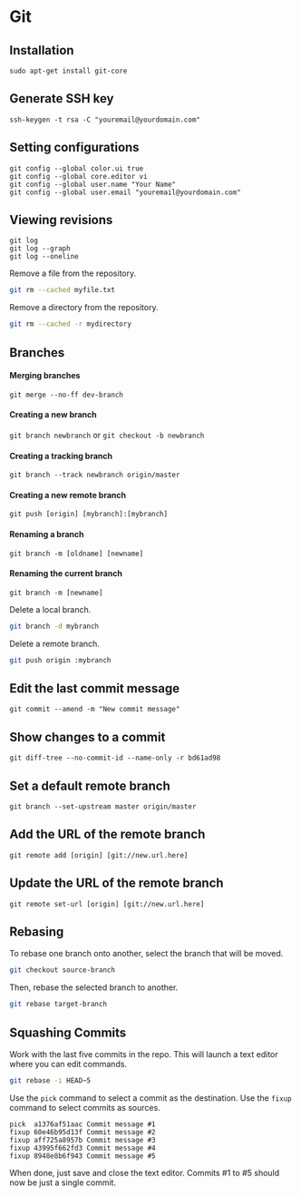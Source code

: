 Git 
===

## Installation
`sudo apt-get install git-core`

## Generate SSH key
`ssh-keygen -t rsa -C "youremail@yourdomain.com"`

## Setting configurations
    git config --global color.ui true
    git config --global core.editor vi
    git config --global user.name "Your Name"
    git config --global user.email "youremail@yourdomain.com"

## Viewing revisions
    git log
    git log --graph
    git log --oneline


Remove a file from the repository.

```sh
git rm --cached myfile.txt
```

Remove a directory from the repository.

```sh
git rm --cached -r mydirectory
```


Branches
--------------------------------------------------
#### Merging branches
`git merge --no-ff dev-branch`

#### Creating a new branch
`git branch newbranch` or `git checkout -b newbranch`

#### Creating a tracking branch
`git branch --track newbranch origin/master`

#### Creating a new remote branch
`git push [origin] [mybranch]:[mybranch]`

#### Renaming a branch
`git branch -m [oldname] [newname]`

#### Renaming the current branch
`git branch -m [newname]`

Delete a local branch.

```sh
git branch -d mybranch
```

Delete a remote branch.

```sh
git push origin :mybranch
```


## Edit the last commit message
`git commit --amend -m "New commit message"`

## Show changes to a commit
`git diff-tree --no-commit-id --name-only -r bd61ad98`

## Set a default remote branch
`git branch --set-upstream master origin/master`


## Add the URL of the remote branch
`git remote add [origin] [git://new.url.here]`

## Update the URL of the remote branch
`git remote set-url [origin] [git://new.url.here]`


Rebasing
--------------------------------------------------

To rebase one branch onto another, select the branch that will be moved.

```bash
git checkout source-branch
```

Then, rebase the selected branch to another.

```bash
git rebase target-branch
```


Squashing Commits
--------------------------------------------------

Work with the last five commits in the repo. This will launch a text editor where you can edit commands.

```bash
git rebase -i HEAD~5
```

Use the `pick` command to select a commit as the destination. Use the `fixup` command to select commits as sources.

```
pick  a1376af51aac Commit message #1
fixup 60e46b95d13f Commit message #2
fixup aff725a8957b Commit message #3
fixup 43995f662fd3 Commit message #4
fixup 8948e8b6f943 Commit message #5
```

When done, just save and close the text editor. Commits #1 to #5 should now be just a single commit.